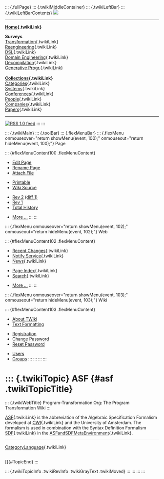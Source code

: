 ::: {.fullPage}
::: {.twikiMiddleContainer}
::: {.twikiLeftBar}
::: {.twikiLeftBarContents}
![](../pub/transformation.gif)

------------------------------------------------------------------------

**[Home](WebHome){.twikiLink}**

**Surveys**\
[Transformation](ProgramTransformation){.twikiLink}\
[Reengineering](ReengineeringWiki){.twikiLink}\
[DSL](DomainSpecificLanguages){.twikiLink}\
[Domain Engineering](DomainEngineering){.twikiLink}\
[Decompilation](DeCompilation){.twikiLink}\
[Generative Progr.](GenerativeProgrammingWiki){.twikiLink}\
\
**[Collections](CategoryCollection){.twikiLink}**\
[Categories](CategoryCategory){.twikiLink}\
[Systems](TransformationSystems){.twikiLink}\
[Conferences](TransformationConferences){.twikiLink}\
[People](TransformationPeople){.twikiLink}\
[Companies](TransformationCompanies){.twikiLink}\
[Papers](CategoryPaper){.twikiLink}

------------------------------------------------------------------------

[![](../pub/rss.gif "RSS 1.0 feed")](WebRss@skin=rss)
:::
:::

::: {.twikiMain}
::: {.toolBar}
::: {.flexMenuBar}
::: {.flexMenu onmouseover="return showMenu(event, 100);" onmouseout="return hideMenu(event, 100);"}
Page

::: {#flexMenuContent100 .flexMenuContent}
-   [Edit
    Page](http://www.program-transformation.org/edit/Transform/ASF?t=1536826422)
-   [Rename
    Page](http://www.program-transformation.org/rename/Transform/ASF)
-   [Attach
    File](http://www.program-transformation.org/attach/Transform/ASF)

<!-- -->

-   [Printable](http://www.program-transformation.org/view/Transform/ASF?skin=print.pattern)
-   [Wiki
    Source](http://www.program-transformation.org/view/Transform/ASF?skin=text&raw=on&contenttype=text/plain)

<!-- -->

-   [Rev
    2](http://www.program-transformation.org/view/Transform/ASF?rev=1.2)
    [(diff 1)](http://www.program-transformation.org/rdiff/Transform/ASF?rev1=1.2&rev2=1.1)
-   [Rev
    1](http://www.program-transformation.org/view/Transform/ASF?rev=1.1)
-   [Total
    History](http://www.program-transformation.org/rdiff/Transform/ASF)

<!-- -->

-   [More
    \...](http://www.program-transformation.org/oops/Transform/ASF?template=oopsmore&param1=1.2&param2=1.2)
:::
:::

::: {.flexMenu onmouseover="return showMenu(event, 102);" onmouseout="return hideMenu(event, 102);"}
Web

::: {#flexMenuContent102 .flexMenuContent}
-   [Recent Changes](WebChanges){.twikiLink}
-   [Notify Service](WebNotify){.twikiLink}
-   [News](WebNews){.twikiLink}

<!-- -->

-   [Page Index](WebIndex){.twikiLink}
-   [Search](WebSearch){.twikiLink}

<!-- -->

-   [More
    \...](http://www.program-transformation.org/oops/Transform/ASF?template=oopsmore&param1=1.2&param2=1.2)
:::
:::

::: {.flexMenu onmouseover="return showMenu(event, 103);" onmouseout="return hideMenu(event, 103);"}
Wiki

::: {#flexMenuContent103 .flexMenuContent}
-   [About
    TWiki](http://www.program-transformation.org/view/TWiki/WebHome)
-   [Text
    Formatting](http://www.program-transformation.org/view/TWiki/TextFormattingRules)

<!-- -->

-   [Registration](http://www.program-transformation.org/view/TWiki/TWikiRegistration)
-   [Change
    Password](http://www.program-transformation.org/view/TWiki/ChangePassword)
-   [Reset
    Password](http://www.program-transformation.org/view/TWiki/ResetPassword)

<!-- -->

-   [Users](http://www.program-transformation.org/view/Main/TWikiUsers)
-   [Groups](http://www.program-transformation.org/view/Main/TWikiGroups)
:::
:::
:::
:::

::: {.twikiTopic}
ASF {#asf .twikiTopicTitle}
===

::: {.twikiWebTitle}
Program-Transformation.Org: The Program Transformation Wiki
:::

[ASF](ASF){.twikiLink} is the abbreviation of the Algebraic
Specification Formalism developed at [CWI](CWI){.twikiLink} and the
University of Amsterdam. The formalism is used in combination with the
Syntax Definition Formalism [SDF](SDF){.twikiLink} in the
[ASFandSDFMetaEnvironment](ASFandSDFMetaEnvironment){.twikiLink}.

------------------------------------------------------------------------

[CategoryLanguage](CategoryLanguage){.twikiLink}

\
[]{#TopicEnd}
:::

::: {.twikiTopicInfo .twikiRevInfo .twikiGrayText .twikiMoved}
:::
:::
:::
:::
